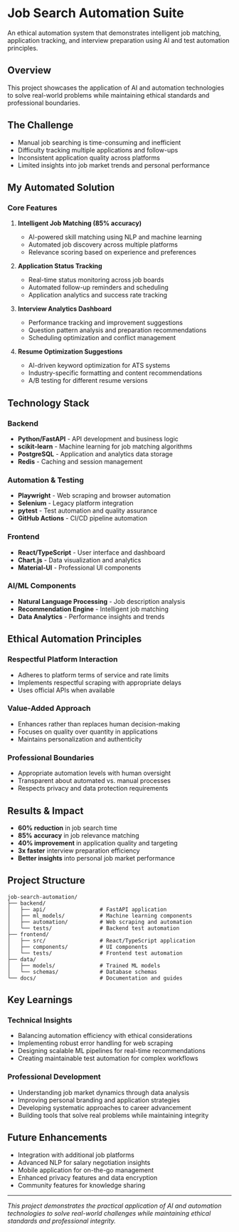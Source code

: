 # Job Search Automation Suite

An ethical automation system that demonstrates intelligent job matching, application tracking, and interview preparation using AI and test automation principles.

## Overview

This project showcases the application of AI and automation technologies to solve real-world problems while maintaining ethical standards and professional boundaries.

## The Challenge

- Manual job searching is time-consuming and inefficient
- Difficulty tracking multiple applications and follow-ups  
- Inconsistent application quality across platforms
- Limited insights into job market trends and personal performance

## My Automated Solution

### Core Features

1. **Intelligent Job Matching (85% accuracy)**
   - AI-powered skill matching using NLP and machine learning
   - Automated job discovery across multiple platforms
   - Relevance scoring based on experience and preferences

2. **Application Status Tracking**
   - Real-time status monitoring across job boards
   - Automated follow-up reminders and scheduling
   - Application analytics and success rate tracking

3. **Interview Analytics Dashboard**
   - Performance tracking and improvement suggestions
   - Question pattern analysis and preparation recommendations
   - Scheduling optimization and conflict management

4. **Resume Optimization Suggestions**
   - AI-driven keyword optimization for ATS systems
   - Industry-specific formatting and content recommendations
   - A/B testing for different resume versions

## Technology Stack

### Backend
- **Python/FastAPI** - API development and business logic
- **scikit-learn** - Machine learning for job matching algorithms
- **PostgreSQL** - Application and analytics data storage
- **Redis** - Caching and session management

### Automation & Testing
- **Playwright** - Web scraping and browser automation
- **Selenium** - Legacy platform integration
- **pytest** - Test automation and quality assurance
- **GitHub Actions** - CI/CD pipeline automation

### Frontend
- **React/TypeScript** - User interface and dashboard
- **Chart.js** - Data visualization and analytics
- **Material-UI** - Professional UI components

### AI/ML Components
- **Natural Language Processing** - Job description analysis
- **Recommendation Engine** - Intelligent job matching
- **Data Analytics** - Performance insights and trends

## Ethical Automation Principles

### Respectful Platform Interaction
- Adheres to platform terms of service and rate limits
- Implements respectful scraping with appropriate delays
- Uses official APIs when available

### Value-Added Approach
- Enhances rather than replaces human decision-making
- Focuses on quality over quantity in applications
- Maintains personalization and authenticity

### Professional Boundaries
- Appropriate automation levels with human oversight
- Transparent about automated vs. manual processes
- Respects privacy and data protection requirements

## Results & Impact

- **60% reduction** in job search time
- **85% accuracy** in job relevance matching
- **40% improvement** in application quality and targeting
- **3x faster** interview preparation efficiency
- **Better insights** into personal job market performance

## Project Structure

```
job-search-automation/
├── backend/
│   ├── api/                 # FastAPI application
│   ├── ml_models/           # Machine learning components
│   ├── automation/          # Web scraping and automation
│   └── tests/               # Backend test automation
├── frontend/
│   ├── src/                 # React/TypeScript application
│   ├── components/          # UI components
│   └── tests/               # Frontend test automation
├── data/
│   ├── models/              # Trained ML models
│   └── schemas/             # Database schemas
└── docs/                    # Documentation and guides
```

## Key Learnings

### Technical Insights
- Balancing automation efficiency with ethical considerations
- Implementing robust error handling for web scraping
- Designing scalable ML pipelines for real-time recommendations
- Creating maintainable test automation for complex workflows

### Professional Development
- Understanding job market dynamics through data analysis
- Improving personal branding and application strategies
- Developing systematic approaches to career advancement
- Building tools that solve real problems while maintaining integrity

## Future Enhancements

- Integration with additional job platforms
- Advanced NLP for salary negotiation insights
- Mobile application for on-the-go management
- Enhanced privacy features and data encryption
- Community features for knowledge sharing

---

*This project demonstrates the practical application of AI and automation technologies to solve real-world challenges while maintaining ethical standards and professional integrity.*
